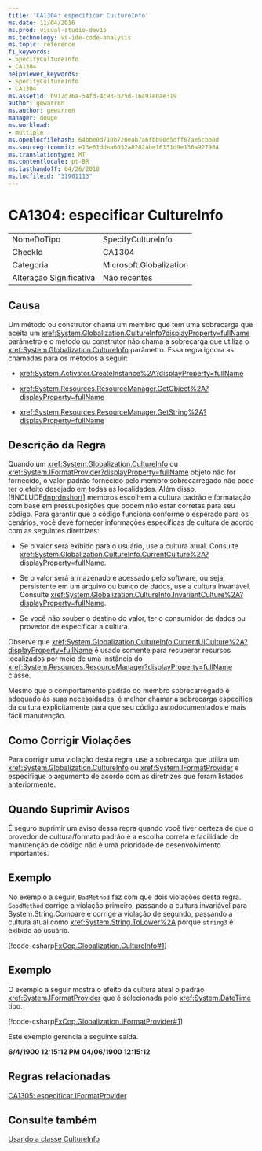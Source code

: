 ```yaml
---
title: 'CA1304: especificar CultureInfo'
ms.date: 11/04/2016
ms.prod: visual-studio-dev15
ms.technology: vs-ide-code-analysis
ms.topic: reference
f1_keywords:
- SpecifyCultureInfo
- CA1304
helpviewer_keywords:
- SpecifyCultureInfo
- CA1304
ms.assetid: b912d76a-54fd-4c93-b25d-16491e0ae319
author: gewarren
ms.author: gewarren
manager: douge
ms.workload:
- multiple
ms.openlocfilehash: 64bbe0d710b720eab7a6fbb90d5dff67ae5cbb0d
ms.sourcegitcommit: e13e61ddea6032a8282abe16131d9e136a927984
ms.translationtype: MT
ms.contentlocale: pt-BR
ms.lasthandoff: 04/26/2018
ms.locfileid: "31901113"
---
```

# <a name="ca1304-specify-cultureinfo"></a>CA1304: especificar CultureInfo
|||
|-|-|
|NomeDoTipo|SpecifyCultureInfo|
|CheckId|CA1304|
|Categoria|Microsoft.Globalization|
|Alteração Significativa|Não recentes|

## <a name="cause"></a>Causa
 Um método ou construtor chama um membro que tem uma sobrecarga que aceita um <xref:System.Globalization.CultureInfo?displayProperty=fullName> parâmetro e o método ou construtor não chama a sobrecarga que utiliza o <xref:System.Globalization.CultureInfo> parâmetro. Essa regra ignora as chamadas para os métodos a seguir:

-   <xref:System.Activator.CreateInstance%2A?displayProperty=fullName>

-   <xref:System.Resources.ResourceManager.GetObject%2A?displayProperty=fullName>

-   <xref:System.Resources.ResourceManager.GetString%2A?displayProperty=fullName>

## <a name="rule-description"></a>Descrição da Regra
 Quando um <xref:System.Globalization.CultureInfo> ou <xref:System.IFormatProvider?displayProperty=fullName> objeto não for fornecido, o valor padrão fornecido pelo membro sobrecarregado não pode ter o efeito desejado em todas as localidades. Além disso, [!INCLUDE[dnprdnshort](../code-quality/includes/dnprdnshort_md.md)] membros escolhem a cultura padrão e formatação com base em pressuposições que podem não estar corretas para seu código. Para garantir que o código funciona conforme o esperado para os cenários, você deve fornecer informações específicas de cultura de acordo com as seguintes diretrizes:

-   Se o valor será exibido para o usuário, use a cultura atual. Consulte <xref:System.Globalization.CultureInfo.CurrentCulture%2A?displayProperty=fullName>.

-   Se o valor será armazenado e acessado pelo software, ou seja, persistente em um arquivo ou banco de dados, use a cultura invariável. Consulte <xref:System.Globalization.CultureInfo.InvariantCulture%2A?displayProperty=fullName>.

-   Se você não souber o destino do valor, ter o consumidor de dados ou provedor de especificar a cultura.

 Observe que <xref:System.Globalization.CultureInfo.CurrentUICulture%2A?displayProperty=fullName> é usado somente para recuperar recursos localizados por meio de uma instância do <xref:System.Resources.ResourceManager?displayProperty=fullName> classe.

 Mesmo que o comportamento padrão do membro sobrecarregado é adequado às suas necessidades, é melhor chamar a sobrecarga específica da cultura explicitamente para que seu código autodocumentados e mais fácil manutenção.

## <a name="how-to-fix-violations"></a>Como Corrigir Violações
 Para corrigir uma violação desta regra, use a sobrecarga que utiliza um <xref:System.Globalization.CultureInfo> ou <xref:System.IFormatProvider> e especifique o argumento de acordo com as diretrizes que foram listados anteriormente.

## <a name="when-to-suppress-warnings"></a>Quando Suprimir Avisos
 É seguro suprimir um aviso dessa regra quando você tiver certeza de que o provedor de cultura/formato padrão é a escolha correta e facilidade de manutenção de código não é uma prioridade de desenvolvimento importantes.

## <a name="example"></a>Exemplo
 No exemplo a seguir, `BadMethod` faz com que dois violações desta regra. `GoodMethod` corrige a violação primeiro, passando a cultura invariável para System.String.Compare e corrige a violação de segundo, passando a cultura atual como <xref:System.String.ToLower%2A> porque `string3` é exibido ao usuário.

 [!code-csharp[FxCop.Globalization.CultureInfo#1](../code-quality/codesnippet/CSharp/ca1304-specify-cultureinfo_1.cs)]

## <a name="example"></a>Exemplo
 O exemplo a seguir mostra o efeito da cultura atual o padrão <xref:System.IFormatProvider> que é selecionada pelo <xref:System.DateTime> tipo.

 [!code-csharp[FxCop.Globalization.IFormatProvider#1](../code-quality/codesnippet/CSharp/ca1304-specify-cultureinfo_2.cs)]

 Este exemplo gerencia a seguinte saída.

 **6/4/1900 12:15:12 PM**
**04/06/1900 12:15:12**
## <a name="related-rules"></a>Regras relacionadas
 [CA1305: especificar IFormatProvider](../code-quality/ca1305-specify-iformatprovider.md)

## <a name="see-also"></a>Consulte também
[Usando a classe CultureInfo](/dotnet/standard/globalization-localization/globalization#Cultures)